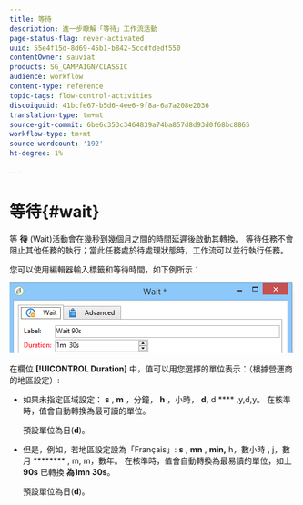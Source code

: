 ```yaml
---
title: 等待
description: 進一步瞭解「等待」工作流活動
page-status-flag: never-activated
uuid: 55e4f15d-8d69-45b1-b842-5ccdfdedf550
contentOwner: sauviat
products: SG_CAMPAIGN/CLASSIC
audience: workflow
content-type: reference
topic-tags: flow-control-activities
discoiquuid: 41bcfe67-b5d6-4ee6-9f8a-6a7a208e2036
translation-type: tm+mt
source-git-commit: 6be6c353c3464839a74ba857d8d93d0f68bc8865
workflow-type: tm+mt
source-wordcount: '192'
ht-degree: 1%

---
```



# 等待{#wait}

等 **待** (Wait)活動會在幾秒到幾個月之間的時間延遲後啟動其轉換。 等待任務不會阻止其他任務的執行；當此任務處於待處理狀態時，工作流可以並行執行任務。

您可以使用編輯器輸入標籤和等待時間，如下例所示：

![](assets/edit_wait.png)

在欄位 **[!UICONTROL Duration]** 中，值可以用您選擇的單位表示：（根據營運商的地區設定）:

* 如果未指定區域設定： **s** , **m** ，分鐘， **h** ，小時， **d,** d **** ,y,d,y。 在核準時，值會自動轉換為最可讀的單位。

   預設單位為日(**d**)。

* 但是，例如，若地區設定設為「Français」: **s** , **mn** , **min,** h，數小時 **,** j，數月 ******** , m, m，數年。 在核準時，值會自動轉換為最易讀的單位，如上 **90s** 已轉換 **為1mn 30s**。

   預設單位為日(**d**)。


